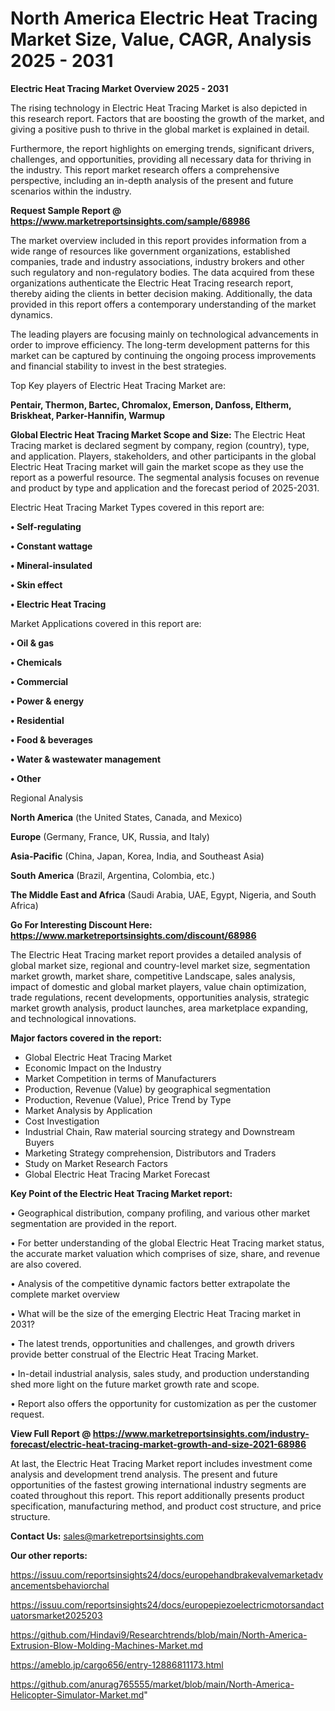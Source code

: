 # North America Electric Heat Tracing Market Size, Value, CAGR, Analysis 2025 - 2031

<Strong> Electric Heat Tracing Market Overview 2025 - 2031</strong>

The rising technology in Electric Heat Tracing Market is also depicted in this research report. Factors that are boosting the growth of the market, and giving a positive push to thrive in the global market is explained in detail.

Furthermore, the report highlights on emerging trends, significant drivers, challenges, and opportunities, providing all necessary data for thriving in the industry. This report market research offers a comprehensive perspective, including an in-depth analysis of the present and future scenarios within the industry.

<strong>Request Sample Report @ <a href=https://www.marketreportsinsights.com/sample/68986>https://www.marketreportsinsights.com/sample/68986</a></strong>

The market overview included in this report provides information from a wide range of resources like government organizations, established companies, trade and industry associations, industry brokers and other such regulatory and non-regulatory bodies. The data acquired from these organizations authenticate the Electric Heat Tracing research report, thereby aiding the clients in better decision making. Additionally, the data provided in this report offers a contemporary understanding of the market dynamics.

The leading players are focusing mainly on technological advancements in order to improve efficiency. The long-term development patterns for this market can be captured by continuing the ongoing process improvements and financial stability to invest in the best strategies.

Top Key players of Electric Heat Tracing Market are:

<strong>Pentair, Thermon, Bartec, Chromalox, Emerson, Danfoss, Eltherm, Briskheat, Parker-Hannifin, Warmup</strong>

<strong><b>Global Electric Heat Tracing Market Scope and Size:</b></strong>
The Electric Heat Tracing market is declared segment by company, region (country), type, and application. Players, stakeholders, and other participants in the global Electric Heat Tracing market will gain the market scope as they use the report as a powerful resource. The segmental analysis focuses on revenue and product by type and application and the forecast period of 2025-2031.

Electric Heat Tracing Market Types covered in this report are:

<strong>• Self-regulating

• Constant wattage

• Mineral-insulated

• Skin effect

• Electric Heat Tracing</strong>

Market Applications covered in this report are:

<strong>• Oil & gas

• Chemicals

• Commercial

• Power & energy

• Residential

• Food & beverages

• Water & wastewater management

• Other</strong> 

Regional Analysis

<strong>North America</strong> (the United States, Canada, and Mexico)

<strong>Europe</strong> (Germany, France, UK, Russia, and Italy)

<strong>Asia-Pacific</strong> (China, Japan, Korea, India, and Southeast Asia)

<strong>South America</strong> (Brazil, Argentina, Colombia, etc.)

<strong>The Middle East and Africa</strong> (Saudi Arabia, UAE, Egypt, Nigeria, and South Africa)

<strong>Go For Interesting Discount Here: <a href=https://www.marketreportsinsights.com/discount/68986>https://www.marketreportsinsights.com/discount/68986</a></strong>

The Electric Heat Tracing market report provides a detailed analysis of global market size, regional and country-level market size, segmentation market growth, market share, competitive Landscape, sales analysis, impact of domestic and global market players, value chain optimization, trade regulations, recent developments, opportunities analysis, strategic market growth analysis, product launches, area marketplace expanding, and technological innovations.

<strong><b>Major factors covered in the report:</b></strong>
<ul>
  <li>Global Electric Heat Tracing Market </li>
  <li>Economic Impact on the Industry</li>
  <li>Market Competition in terms of Manufacturers</li>
  <li>Production, Revenue (Value) by geographical segmentation</li>
  <li>Production, Revenue (Value), Price Trend by Type</li>
  <li>Market Analysis by Application</li>
  <li>Cost Investigation</li>
  <li>Industrial Chain, Raw material sourcing strategy and Downstream Buyers</li>
  <li>Marketing Strategy comprehension, Distributors and Traders</li>
  <li>Study on Market Research Factors</li>
  <li>Global Electric Heat Tracing Market Forecast</li>
</ul>

<strong><b>Key Point of the Electric Heat Tracing Market report:</b></strong>

• Geographical distribution, company profiling, and various other market segmentation are provided in the report.

• For better understanding of the global Electric Heat Tracing market status, the accurate market valuation which comprises of size, share, and revenue are also covered.

• Analysis of the competitive dynamic factors better extrapolate the complete market overview

• What will be the size of the emerging Electric Heat Tracing market in 2031?

• The latest trends, opportunities and challenges, and growth drivers provide better construal of the Electric Heat Tracing Market.

• In-detail industrial analysis, sales study, and production understanding shed more light on the future market growth rate and scope.

• Report also offers the opportunity for customization as per the customer request.

<strong><b>View Full Report @ <a href=https://www.marketreportsinsights.com/industry-forecast/electric-heat-tracing-market-growth-and-size-2021-68986>https://www.marketreportsinsights.com/industry-forecast/electric-heat-tracing-market-growth-and-size-2021-68986</a></b></strong>


At last, the Electric Heat Tracing Market report includes investment come analysis and development trend analysis. The present and future opportunities of the fastest growing international industry segments are coated throughout this report. This report additionally presents product specification, manufacturing method, and product cost structure, and price structure.

<strong>Contact Us:</strong>
sales@marketreportsinsights.com

<strong>Our other reports:</strong>

<a href=https://issuu.com/reportsinsights24/docs/europehandbrakevalvemarketadvancementsbehaviorchal>https://issuu.com/reportsinsights24/docs/europehandbrakevalvemarketadvancementsbehaviorchal</a>

<a href=https://issuu.com/reportsinsights24/docs/europepiezoelectricmotorsandactuatorsmarket2025203>https://issuu.com/reportsinsights24/docs/europepiezoelectricmotorsandactuatorsmarket2025203</a>

<a href=https://github.com/Hindavi9/Researchtrends/blob/main/North-America-Extrusion-Blow-Molding-Machines-Market.md>https://github.com/Hindavi9/Researchtrends/blob/main/North-America-Extrusion-Blow-Molding-Machines-Market.md</a>

<a href=https://ameblo.jp/cargo656/entry-12886811173.html>https://ameblo.jp/cargo656/entry-12886811173.html</a>

<a href=https://github.com/anurag765555/market/blob/main/North-America-Helicopter-Simulator-Market.md>https://github.com/anurag765555/market/blob/main/North-America-Helicopter-Simulator-Market.md</a>"
